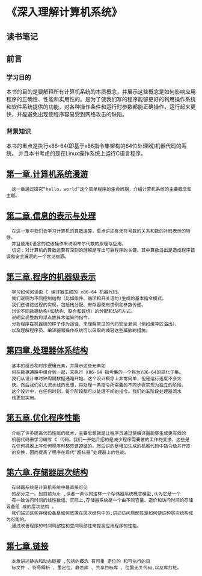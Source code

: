 《深入理解计算机系统》
=======================================================================================================
   读书笔记
-----------------------------------------
## 前言
### 学习目的
  本书的目的是要解释所有计算机系统的本质概念，并展示这些概念是如何影响应用程序的正确性、性能和实用性的。是为了使我们写的程序能够更好的利用操作系统和软件系统提供的功能，对各种操作条件和运行时参数都能正确操作，运行起来更快，并能避免出现使程序容易受到网络攻击的缺陷。
### 背景知识
  本书的重点是执行x86-64(即基于x86指令集架构的64位处理器)机器代码的系统。
  并且本书考虑的是在Linux操作系统上运行C语言程序。
  
## [第一章.计算机系统漫游](https://github.com/sunhaofeng2001/-/blob/master/%E7%AC%AC%E4%B8%80%E7%AB%A0.md)   
      这一章通过研究“hello，world”这个简单程序的生命周期，介绍计算机系统的主要概念和主题。




## [第二章.信息的表示与处理](https://github.com/sunhaofeng2001/-/blob/master/%E7%AC%AC%E4%BA%8C%E7%AB%A0.md)
      在这一章中我们会学习计算机的算数运算，重点讲述有无符号数的关系和数的补码表示的特性。
      并且使用C语言的位级操作来说明布尔代数的原理与应用。
      切记：对计算机的算数运算有深刻的理解是写出可靠程序的关键。其中算数溢出是造成程序错误和安全漏洞的一个常见根源。

  
## [第三章.程序的机器级表示](https://github.com/sunhaofeng2001/-/blob/master/%E7%AC%AC%E4%B8%89%E7%AB%A0.md)
      学习如何阅读由 C 编译器生成的 x86-64 机器代码。  
      我们说明为不同控制结构（比如条件、循环和开关语句)生成的基本指令模式。  
      我们还讲述过程的实现，包括栈分配、寄存器使用惯例和参数传递。  
      讨论不同数据结构(如结构、联合和数组）的分配和访问方式。  
      说明实现整数和浮点数算术运算的指令。
      分析程序在机器级的样子作为途径，来理解常见的代码安全漏洞（例如缓冲区溢出），  
      以及理解程序员、编译器和操作系统可以采取的减轻这些威胁的措施。

## [第四章.处理器体系结构](https://github.com/sunhaofeng2001/-/blob/master/%E7%AC%AC%E5%9B%9B%E7%AB%A0.md)
      基本的组合和时序逻辑元素，并展示这些元素如
      何在数据通路中组合到一起，来执行 X86-64 指令集的一个称为Y86-64的简化子集。
      我们从设计单时钟周期数据通路开始。这个设计概念上非常简单，但是运行速度不会太
      快。然后我们引人流水线的思想，将处理一条指令所需要的不同步骤实现为独立的阶段。
      这个设计中，在任何时刻，每个阶段都可以处理不同的指令。我们的五阶段处理器流水
      线更加实用。

## [第五章.优化程序性能](https://github.com/sunhaofeng2001/-/blob/master/%E7%AC%AC%E4%BA%94%E7%AB%A0.md)  
      介绍了许多提高代码性能的技术，主要思想就是让程序员通过使编译器能够生成更有效的
      机器代码来学习编写 C 代码。我们一开始介绍的是减少程序需要做的工作的变换，这些是
      在任何机器上写任何程序时都应该遵循的。然后讲的是增加生成的机器代码中指令级并行度
      的变换，因而提高了程序在现代“超标量”处理器上的性能。
      
## [第六章.存储器层次结构](https://github.com/sunhaofeng2001/-/blob/master/%E7%AC%AC%E5%85%AD%E7%AB%A0.md)  
      存储器系统是计算机系统中最直接可见
      的部分之一。到目前为止 ,读者一直认同这样一个存储器系统概念模型,认为它是一个
      有一致访问时间的线性数组。实际上,存储器系统是一个由不同容量、造价和访问时间的存储设备组 成的层次结构 。
      我们描述这些存储设备是如何放置在层次结构中的,讲述访问局部性是如何使这种层次结构成为可能的。
      通过改善程序的时间局部性和空间局部性来提高应用程序的性能。
      
## [第七章.链接](https://github.com/sunhaofeng2001/-/blob/master/%E7%AC%AC%E4%B8%83%E7%AB%A0.md)  
      本章讲述静态和动态链接 ,包括的概念 有可重 定位的 和可执行的目
      标文件 、符号解析 、重定位、静态库 、共享目标库 、位置无关代码,以及库打桩。

